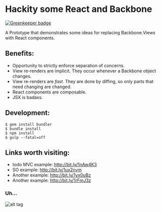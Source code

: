 # Hackity some React and Backbone

[![Greenkeeper badge](https://badges.greenkeeper.io/killtheliterate/hackity-react-backbone.svg)](https://greenkeeper.io/)

A Prototype that demonstrates some ideas for replacing Backbone.Views with React
components.

## Benefits:
* Opportunity to strictly enforce separation of concerns.
* View re-renders are implicit. They occur whenever a Backbone object changes.
* View re-renders are *fast*. They are done by diffing, so only parts that need 
  changing are changed.
* React components are composable.
* JSX is badass.

## Development:

```
$ gem install bundler
$ bundle install
$ npm install
$ gulp --fatal=off
```

## Links worth visiting:

* todo MVC example: http://bit.ly/1nAw4K3
* SO example: http://bit.ly/1ux2nvm
* Another example: http://bit.ly/1yx0uBz
* Another example: http://bit.ly/1rFmJ3z

### Uh...
![alt tag](https://raw.githubusercontent.com/killtheliterate/hackity-react-backbone/master/hackity.gif)
